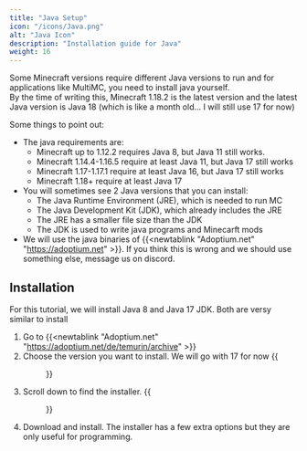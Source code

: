 ```yaml
---
title: "Java Setup"
icon: "/icons/Java.png"
alt: "Java Icon"
description: "Installation guide for Java"
weight: 16
---
```

Some Minecraft versions require different Java versions to run and for applications like MultiMC, you need to install java yourself.  
By the time of writing this, Minecraft 1.18.2 is the latest version and the latest Java version is Java 18 (which is like a month old... I will still use 17 for now)
  
Some things to point out:
* The java requirements are:
  * Minecraft up to 1.12.2 requires Java 8, but Java 11 still works.  
  * Minecraft 1.14.4-1.16.5 require at least Java 11, but Java 17 still works
  * Minecraft 1.17-1.17.1 require at least Java 16, but Java 17 still works
  * Minecraft 1.18+ require at least Java 17
* You will sometimes see 2 Java versions that you can install:
  * The Java Runtime Environment (JRE), which is needed to run MC
  * The Java Development Kit (JDK), which already includes the JRE
  * The JRE has a smaller file size than the JDK
  * The JDK is used to write java programs and Minecarft mods
* We will use the java binaries of {{<newtablink "Adoptium.net" "https://adoptium.net" >}}. If you think this is wrong and we should use something else, message us on discord.

## Installation
For this tutorial, we will install Java 8 and Java 17 JDK. Both are versy similar to install

1. Go to {{<newtablink "Adoptium.net" "https://adoptium.net/de/temurin/archive" >}}
2. Choose the version you want to install. We will go with 17 for now
{{<figure class="screenshot" src="chrome_UXmlSQbVyQ.png">}}
3. Scroll down to find the installer.
{{<figure class="screenshot" src="chrome_WtSPMBV6XW.png">}}
4. Download and install. The installer has a few extra options but they are only useful for programming.